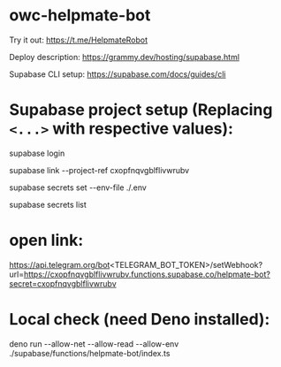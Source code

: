 # owc-helpmate-bot

Try it out: https://t.me/HelpmateRobot

Deploy description: https://grammy.dev/hosting/supabase.html

Supabase CLI setup: https://supabase.com/docs/guides/cli

# Supabase project setup (Replacing `<...>` with respective values):

supabase login

supabase link --project-ref cxopfnqvgblflivwrubv

supabase secrets set --env-file ./.env

supabase secrets list

# open link:

https://api.telegram.org/bot<TELEGRAM_BOT_TOKEN>/setWebhook?url=https://cxopfnqvgblflivwrubv.functions.supabase.co/helpmate-bot?secret=cxopfnqvgblflivwrubv

# Local check (need Deno installed):

deno run --allow-net --allow-read --allow-env ./supabase/functions/helpmate-bot/index.ts
